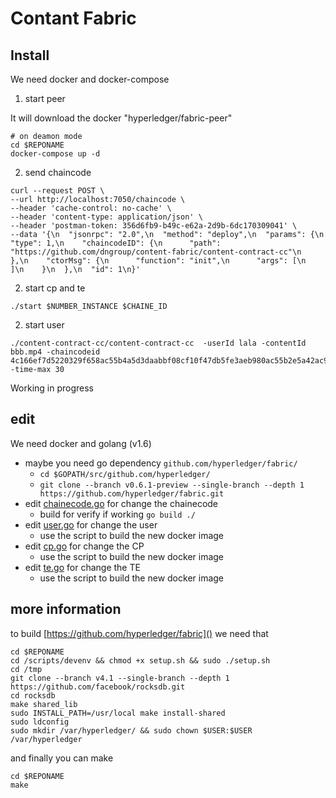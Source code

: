 # Contant Fabric 


## Install

 We need docker and docker-compose 
 
   1. start peer
   
   It will download the docker "hyperledger/fabric-peer"
   ```
   # on deamon mode
   cd $REPONAME
   docker-compose up -d 
   ```
   2. send chaincode
   
   ```
   curl --request POST \
  --url http://localhost:7050/chaincode \
  --header 'cache-control: no-cache' \
  --header 'content-type: application/json' \
  --header 'postman-token: 356d6fb9-b49c-e62a-2d9b-6dc170309041' \
  --data '{\n  "jsonrpc": "2.0",\n  "method": "deploy",\n  "params": {\n    "type": 1,\n    "chaincodeID": {\n      "path": "https://github.com/dngroup/content-fabric/content-contract-cc"\n    },\n    "ctorMsg": {\n      "function": "init",\n      "args": [\n      ]\n    }\n  },\n  "id": 1\n}'
   ```
   
   2. start cp and te
   
   ```
   ./start $NUMBER_INSTANCE $CHAINE_ID
   ```
   
   2. start user
   
   ````
   ./content-contract-cc/content-contract-cc  -userId lala -contentId bbb.mp4 -chaincodeid 4c166ef7d5220329f658ac55b4a5d3daabbf08cf10f47db5fe3aeb980ac55b2e5a42ac97fb0797f460ad770995cb1c23cec830470d1a3223a1cb885bb3580ae0 -time-max 30
   ````
   
  Working in progress
   
## edit

  We need docker and golang (v1.6)
   
   - maybe you need go dependency `github.com/hyperledger/fabric/`
        - `cd $GOPATH/src/github.com/hyperledger/`
        - `git clone --branch v0.6.1-preview --single-branch --depth 1 https://github.com/hyperledger/fabric.git`
   - edit [chainecode.go](content-contract-cc/content-contract-cc.go) for change the chainecode
        - build for verify if working    `go build ./`
   - edit [user.go](content-contract-user/user.go) for change the user
        - use the script to build the new docker image
   - edit [cp.go](content-contract-cp/content-contract-cp.go) for change the CP
        - use the script to build the new docker image
   - edit [te.go](content-contract-te/content-contract-te.goo) for change the TE
        - use the script to build the new docker image

   
## more information 

 to build  [https://github.com/hyperledger/fabric]() we need that
  
  ```
  cd $REPONAME
  cd /scripts/devenv && chmod +x setup.sh && sudo ./setup.sh
  cd /tmp
  git clone --branch v4.1 --single-branch --depth 1 https://github.com/facebook/rocksdb.git
  cd rocksdb
  make shared_lib
  sudo INSTALL_PATH=/usr/local make install-shared
  sudo ldconfig
  sudo mkdir /var/hyperledger/ && sudo chown $USER:$USER /var/hyperledger
  ```
  and finally you can make 
  ```
  cd $REPONAME
  make
  ```